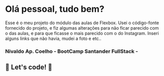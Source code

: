 # Olá pessoal, tudo bem? 

Esse é o meu projeto do módulo das aulas de Flexbox. Usei o código-fonte fornecido do projeto, e fiz algumas alterações para não ficar parecido com o das aulas, e para que ficasse o mais parecido com o do Instagram. Inseri alguns links que não havia, mudei a foto e etc..

### Nivaldo Ap. Coelho - BootCamp Santander FullStack -

## 🚀 Let's code! 🚀
